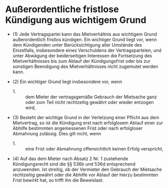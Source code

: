 # Außerordentliche fristlose Kündigung aus wichtigem Grund

- (1) Jede Vertragspartei kann das Mietverhältnis aus wichtigem Grund außerordentlich fristlos kündigen. Ein wichtiger Grund liegt vor, wenn dem Kündigenden unter Berücksichtigung aller Umstände des Einzelfalls, insbesondere eines Verschuldens der Vertragsparteien, und unter Abwägung der beiderseitigen Interessen die Fortsetzung des Mietverhältnisses bis zum Ablauf der Kündigungsfrist oder bis zur sonstigen Beendigung des Mietverhältnisses nicht zugemutet werden kann.

- (2) Ein wichtiger Grund liegt insbesondere vor, wenn <dl style="font-weight:normal;font-style:normal;text-decoration:none;"><dt>1.</dt><dd style="font-weight:normal;font-style:normal;text-decoration:none;"><div>dem Mieter der vertragsgemäße Gebrauch der Mietsache ganz oder zum Teil nicht rechtzeitig gewährt oder wieder entzogen wird,

- (3) Besteht der wichtige Grund in der Verletzung einer Pflicht aus dem Mietvertrag, so ist die Kündigung erst nach erfolglosem Ablauf einer zur Abhilfe bestimmten angemessenen Frist oder nach erfolgloser Abmahnung zulässig. Dies gilt nicht, wenn <dl style="font-weight:normal;font-style:normal;text-decoration:none;"><dt>1.</dt><dd style="font-weight:normal;font-style:normal;text-decoration:none;"><div>eine Frist oder Abmahnung offensichtlich keinen Erfolg verspricht,

- (4) Auf das dem Mieter nach Absatz 2 Nr. 1 zustehende Kündigungsrecht sind die §§ 536b und 536d entsprechend anzuwenden. Ist streitig, ob der Vermieter den Gebrauch der Mietsache rechtzeitig gewährt oder die Abhilfe vor Ablauf der hierzu bestimmten Frist bewirkt hat, so trifft ihn die Beweislast.

